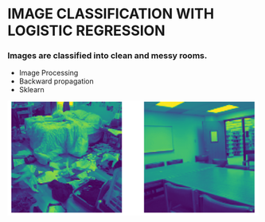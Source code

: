 # IMAGE CLASSIFICATION WITH LOGISTIC REGRESSION
### Images are classified into clean and messy rooms.
* Image Processing
* Backward propagation
* Sklearn




![](/c.png)
